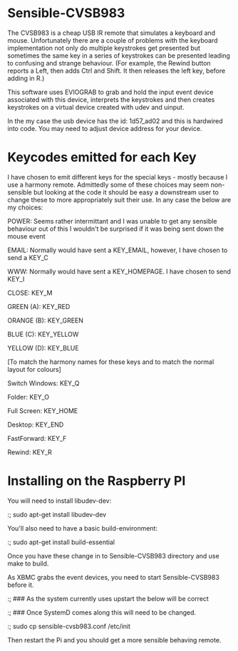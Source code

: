 Sensible-CVSB983
================

The CVSB983 is a cheap USB IR remote that simulates a keyboard and mouse.
Unfortunately there are a couple of problems with the keyboard implementation
not only do multiple keystrokes get presented but sometimes the same key in a 
series of keystrokes can be presented leading to confusing and strange
behaviour. (For example, the Rewind button reports a Left, then adds Ctrl and
Shift. It then releases the left key, before adding in R.)

This software uses EVIOGRAB to grab and hold the input event device associated
with this device, interprets the keystrokes and then creates keystrokes on a 
virtual device created with udev and uinput.

In the my case the usb device has the id: 1d57_ad02 and this is hardwired into
code. You may need to adjust device address for your device.

Keycodes emitted for each Key
=============================

I have chosen to emit different keys for the special keys - mostly because I 
use a harmony remote. Admittedly some of these choices may seem non-sensible
but looking at the code it should be easy a downstream user to change these to
more appropriately suit their use. In any case the below are my choices:

POWER:  Seems rather intermittant and I was unable to get any sensible behaviour out of this
        I wouldn't be surprised if it was being sent down the mouse event

EMAIL:  Normally would have sent a KEY_EMAIL, however, I have chosen to send a KEY_C 

WWW:    Normally would have sent a KEY_HOMEPAGE. I have chosen to send KEY_I

CLOSE:          KEY_M

GREEN (A):      KEY_RED

ORANGE (B):     KEY_GREEN

BLUE (C):       KEY_YELLOW

YELLOW (D):     KEY_BLUE

[To match the harmony names for these keys and to match the normal layout for colours]

Switch Windows: KEY_Q

Folder:         KEY_O

Full Screen:    KEY_HOME

Desktop:        KEY_END

FastForward:    KEY_F

Rewind:         KEY_R


Installing on the Raspberry PI
==============================

You will need to install libudev-dev:

:; sudo apt-get install libudev-dev

You'll also need to have a basic build-environment:

:; sudo apt-get install build-essential

Once you have these change in to Sensible-CVSB983 directory and use make
to build.

As XBMC grabs the event devices, you need to start Sensible-CVSB983 before it.


:; ### As the system currently uses upstart the below will be correct

:; ### Once SystemD comes along this will need to be changed.

:; sudo cp sensible-cvsb983.conf /etc/init 

Then restart the Pi and you should get a more sensible behaving remote.
